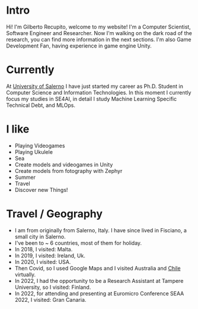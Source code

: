 
# Intro

Hi! I'm Gilberto Recupito, welcome to my website!
I'm a Computer Scientist, Software Engineer and Researcher.
Now I'm walking on the dark road of the research, you can find more information in the next sections.
I'm also Game Development Fan, having experience in game engine Unity.

# Currently

At <a href="https://www.unisa.it/">University of Salerno</a> I have just started my career as Ph.D. Student in Computer Science and Information Technologies. In this moment I currently focus my studies in SE4AI, in detail I study Machine Learning Specific Technical Debt, and MLOps.

# I like

   - Playing Videogames
   - Playing Ukulele
   - Sea
   - Create models and videogames in Unity
   - Create models from fotography with Zephyr
   - Summer
   - Travel
   - Discover new Things!

# Travel / Geography

  -  I am from originally from Salerno, Italy. I have since lived in Fisciano, a small city in Salerno.
  -  I've been to ~ 6 countries, most of them for holiday.
  -  In 2018, I visited: Malta.
  -  In 2019, I visited: Ireland, Uk.
  -  In 2020, I visited: USA.
  -  Then Covid, so I used Google Maps and I visited Australia and [Chile](https://www.google.com/maps/place/Coca+Cola/@-18.5294266,-70.2503191,264m/data=!3m1!1e3!4m12!1m6!3m5!1s0x915007dafe38b62f:0x93c4c23347bb5463!2sCoca+Cola!8m2!3d-18.5294266!4d-70.2499322!3m4!1s0x915007dafe38b62f:0x93c4c23347bb5463!8m2!3d-18.5294266!4d-70.2499322)</a> virtually.
  -  In 2022, I had the opportunity to be a Research Assistant at Tampere University, so I visited: Finland.
  -  In 2022, for attending and presenting at Euromicro Conference SEAA 2022, I visited: Gran Canaria.